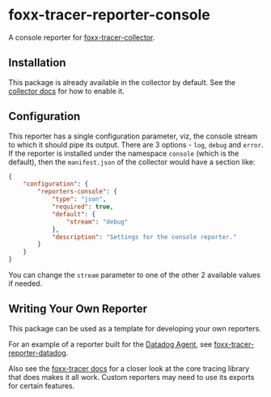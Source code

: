 # foxx-tracer-reporter-console
A console reporter for [foxx-tracer-collector](https://github.com/RecallGraph/foxx-tracer-collector).

## Installation
This package is already available in the collector by default. See the [collector docs](https://github.com/RecallGraph/foxx-tracer-collector/wiki/Configuration#core-settings) for how to enable it.

## Configuration
This reporter has a single configuration parameter, viz, the console stream to which it should pipe its output. There are 3 options - `log`, `debug` and `error`. If the reporter is installed under the namespace `console` (which is the default), then the `manifest.json` of the collector would have a section like:
```json
{
    "configuration": {
        "reporters-console": {
            "type": "json",
            "required": true,
            "default": {
                "stream": "debug"
            },
            "description": "Settings for the console reporter."
        }
    }
}
```
You can change the `stream` parameter to one of the other 2 available values if needed.

## Writing Your Own Reporter
This package can be used as a template for developing your own reporters.

For an example of a reporter built for the [Datadog Agent](https://docs.datadoghq.com/agent/), see [foxx-tracer-reporter-datadog](https://github.com/RecallGraph/foxx-tracer-reporter-datadog).

Also see the [foxx-tracer docs](https://recallgraph.github.io/foxx-tracer/) for a closer look at the core tracing library that does makes it all work. Custom reporters may need to use its exports for certain features.
